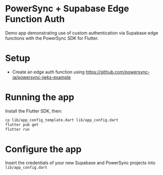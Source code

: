 # PowerSync + Supabase Edge Function Auth

Demo app demonstrating use of custom authentication via Supabase edge functions with the PowerSync SDK for Flutter.

# Setup

* Create an edge auth function using <https://github.com/powersync-ja/powersync-jwks-example>

# Running the app

Install the Flutter SDK, then:

```sh
cp lib/app_config_template.dart lib/app_config.dart
flutter pub get
flutter run
```

# Configure the app

Insert the credentials of your new Supabase and PowerSync projects into `lib/app_config.dart`
